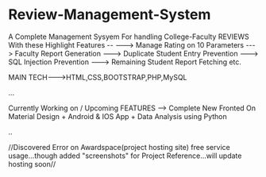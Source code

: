 # Review-Management-System
A Complete Management Sysyem For handling College-Faculty REVIEWS With these Highlight Features  --
---> Manage Rating on 10 Parameters
---> Faculty Report Generation
---> Duplicate Student Entry Prevention
---> SQL Injection Prevention
---> Remaining Student Report Fetching etc.

MAIN TECH--->HTML,CSS,BOOTSTRAP,PHP,MySQL 

...

Currently Working on / Upcoming FEATURES -->
        Complete New Fronted On Material Design + Android & IOS App + Data Analysis using Python

..

//Discovered Error on Awardspace(project hosting site) free service usage...though added "screenshots" for Project Reference...will update hosting soon// 
